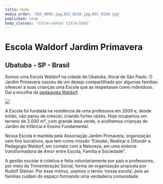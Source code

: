 ```yaml
---
title: Home
media_order: 'DSC_0095.jpg,DSC_0110.jpg,DSC_0150.jpg'
published: true
body_classes: 'title-center title-h1h2'
---
```


# Escola Waldorf Jardim Primavera
## Ubatuba - SP - Brasil

Somos uma Escola Waldorf na cidade de Ubatuba, litoral de São Paulo. O Jardim Primavera nasceu de um desejo compartilhado por algumas famílias: oferecer a suas crianças uma Escola que as respeitasse como indivíduos. Daí a escolha da [pedagogia Waldorf](pedagogia-waldorf).

![](http://jardimprimavera.envs.subutai.cloud/user/pages/01.home/DSC_0150.jpg)

A Escola foi fundada na residência de uma professora em 2009 e, desde então, não parou de crescer, criando fortes raízes. Hoje ocupamos um terreno de 2.000 m², com grande área verde, e acolhemos crianças de Jardim de Infância e Ensino Fundamental.

Nossa Escola é mantida pela Associação Jardim Primavera, organização sem fins lucrativos, que tem como missão “Estudar, Realizar e Difundir a Pedagogia Waldorf, em contato com a Natureza, em uma sintonia transformadora de Amor entre Escola, Família e Sociedade”.

A gestão escolar é coletiva e feita voluntariamente por pais e professores, por meio da Trimembração Social, forma de organização proposta por Rudolf Steiner. Por esse motivo, usamos o termo ‘nossa escola’, pois as famílias cuidam do espaço formando uma verdadeira comunidade.

